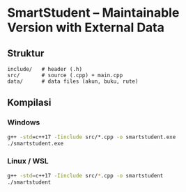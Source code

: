 # SmartStudent – Maintainable Version with External Data

## Struktur

```
include/   # header (.h)
src/       # source (.cpp) + main.cpp
data/      # data files (akun, buku, rute)
```

## Kompilasi

### Windows

```cmd
g++ -std=c++17 -Iinclude src/*.cpp -o smartstudent.exe
./smartstudent.exe
```

### Linux / WSL

```bash
g++ -std=c++17 -Iinclude src/*.cpp -o smartstudent
./smartstudent
```
